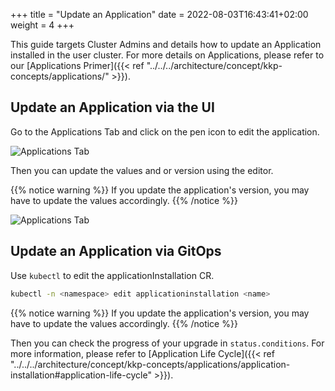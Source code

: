 +++
title = "Update an Application"
date =  2022-08-03T16:43:41+02:00
weight = 4
+++

This guide targets Cluster Admins and details how to update an Application installed in the user cluster.
For more details on Applications, please refer to our [Applications Primer]({{< ref "../../../architecture/concept/kkp-concepts/applications/" >}}).

## Update an Application via the UI
Go to the Applications Tab and click on the pen icon to edit the application.

![Applications Tab](@/images/common/applications/applications_edit_icon.png?classes=shadow,border "Applications edit button")

Then you can update the values and or version using the editor.

{{% notice warning %}}
If you update the application's version, you may have to update the values accordingly.
{{% /notice %}}


![Applications Tab](@/images/common/applications/applications_edit_values.png?classes=shadow,border "Applications edit values and version")

## Update an Application via GitOps
Use `kubectl` to edit the applicationInstallation CR.

```sh
kubectl -n <namespace> edit applicationinstallation <name>
```

{{% notice warning %}}
If you update the application's version, you may have to update the values accordingly.
{{% /notice %}}


Then you can check the progress of your upgrade in `status.conditions`. For more information, please refer to [Application Life Cycle]({{< ref "../../../architecture/concept/kkp-concepts/applications/application-installation#application-life-cycle" >}}).
